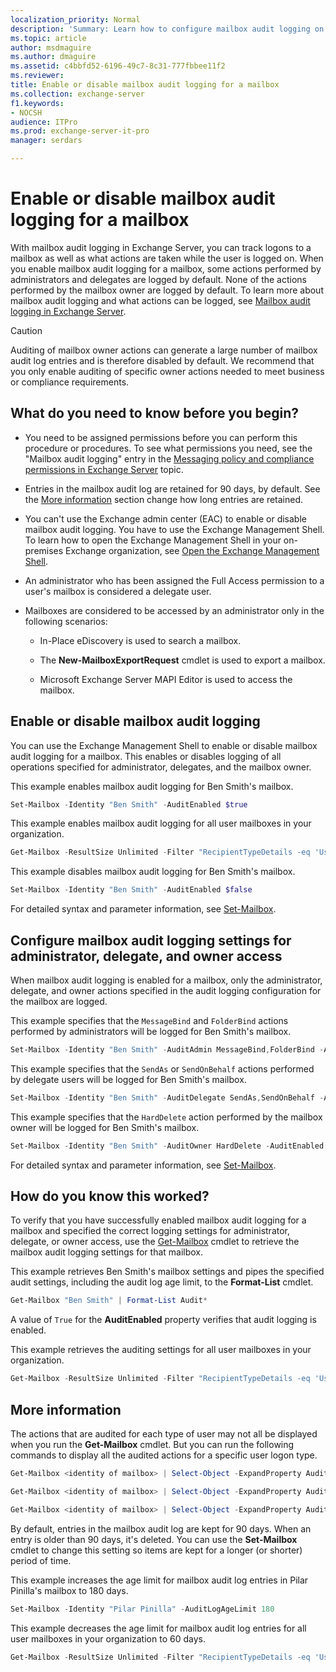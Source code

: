 ```yaml
---
localization_priority: Normal
description: 'Summary: Learn how to configure mailbox audit logging on mailboxes in Exchange Server 2016 and Exchange Server 2019.'
ms.topic: article
author: msdmaguire
ms.author: dmaguire
ms.assetid: c4bbfd52-6196-49c7-8c31-777fbbee11f2
ms.reviewer:
title: Enable or disable mailbox audit logging for a mailbox
ms.collection: exchange-server
f1.keywords:
- NOCSH
audience: ITPro
ms.prod: exchange-server-it-pro
manager: serdars

---
```


# Enable or disable mailbox audit logging for a mailbox

With mailbox audit logging in Exchange Server, you can track logons to a mailbox as well as what actions are taken while the user is logged on. When you enable mailbox audit logging for a mailbox, some actions performed by administrators and delegates are logged by default. None of the actions performed by the mailbox owner are logged by default. To learn more about mailbox audit logging and what actions can be logged, see [Mailbox audit logging in Exchange Server](mailbox-audit-logging.md).

> [!CAUTION]
> Auditing of mailbox owner actions can generate a large number of mailbox audit log entries and is therefore disabled by default. We recommend that you only enable auditing of specific owner actions needed to meet business or compliance requirements.

## What do you need to know before you begin?

- You need to be assigned permissions before you can perform this procedure or procedures. To see what permissions you need, see the "Mailbox audit logging" entry in the [Messaging policy and compliance permissions in Exchange Server](../../permissions/feature-permissions/policy-and-compliance-permissions.md) topic.

- Entries in the mailbox audit log are retained for 90 days, by default. See the [More information](#more-information) section change how long entries are retained.

- You can't use the Exchange admin center (EAC) to enable or disable mailbox audit logging. You have to use the Exchange Management Shell. To learn how to open the Exchange Management Shell in your on-premises Exchange organization, see [Open the Exchange Management Shell](/powershell/exchange/open-the-exchange-management-shell).

- An administrator who has been assigned the Full Access permission to a user's mailbox is considered a delegate user.

- Mailboxes are considered to be accessed by an administrator only in the following scenarios:

  - In-Place eDiscovery is used to search a mailbox.

  - The **New-MailboxExportRequest** cmdlet is used to export a mailbox.

  - Microsoft Exchange Server MAPI Editor is used to access the mailbox.

## Enable or disable mailbox audit logging

You can use the Exchange Management Shell to enable or disable mailbox audit logging for a mailbox. This enables or disables logging of all operations specified for administrator, delegates, and the mailbox owner.

This example enables mailbox audit logging for Ben Smith's mailbox.

```PowerShell
Set-Mailbox -Identity "Ben Smith" -AuditEnabled $true
```

This example enables mailbox audit logging for all user mailboxes in your organization.

```PowerShell
Get-Mailbox -ResultSize Unlimited -Filter "RecipientTypeDetails -eq 'UserMailbox'" | Select PrimarySmtpAddress | ForEach {Set-Mailbox -Identity $_.PrimarySmtpAddress -AuditEnabled $true}
```

This example disables mailbox audit logging for Ben Smith's mailbox.

```PowerShell
Set-Mailbox -Identity "Ben Smith" -AuditEnabled $false
```

For detailed syntax and parameter information, see [Set-Mailbox](/powershell/module/exchange/set-mailbox).

## Configure mailbox audit logging settings for administrator, delegate, and owner access

When mailbox audit logging is enabled for a mailbox, only the administrator, delegate, and owner actions specified in the audit logging configuration for the mailbox are logged.

This example specifies that the `MessageBind` and `FolderBind` actions performed by administrators will be logged for Ben Smith's mailbox.

```PowerShell
Set-Mailbox -Identity "Ben Smith" -AuditAdmin MessageBind,FolderBind -AuditEnabled $true
```

This example specifies that the `SendAs` or `SendOnBehalf` actions performed by delegate users will be logged for Ben Smith's mailbox.

```PowerShell
Set-Mailbox -Identity "Ben Smith" -AuditDelegate SendAs,SendOnBehalf -AuditEnabled $true
```

This example specifies that the `HardDelete` action performed by the mailbox owner will be logged for Ben Smith's mailbox.

```PowerShell
Set-Mailbox -Identity "Ben Smith" -AuditOwner HardDelete -AuditEnabled $true
```

For detailed syntax and parameter information, see [Set-Mailbox](/powershell/module/exchange/set-mailbox).

## How do you know this worked?

To verify that you have successfully enabled mailbox audit logging for a mailbox and specified the correct logging settings for administrator, delegate, or owner access, use the [Get-Mailbox](/powershell/module/exchange/get-mailbox) cmdlet to retrieve the mailbox audit logging settings for that mailbox.

This example retrieves Ben Smith's mailbox settings and pipes the specified audit settings, including the audit log age limit, to the **Format-List** cmdlet.

```PowerShell
Get-Mailbox "Ben Smith" | Format-List Audit*
```

A value of `True` for the **AuditEnabled** property verifies that audit logging is enabled.

This example retrieves the auditing settings for all user mailboxes in your organization.

```PowerShell
Get-Mailbox -ResultSize Unlimited -Filter "RecipientTypeDetails -eq 'UserMailbox'" | Format-List Name,Audit*
```

## More information

The actions that are audited for each type of user may not all be displayed when you run the **Get-Mailbox** cmdlet. But you can run the following commands to display all the audited actions for a specific user logon type.

```PowerShell
Get-Mailbox <identity of mailbox> | Select-Object -ExpandProperty AuditAdmin
```

```PowerShell
Get-Mailbox <identity of mailbox> | Select-Object -ExpandProperty AuditDelegate
```

```PowerShell
Get-Mailbox <identity of mailbox> | Select-Object -ExpandProperty AuditOwner
```

By default, entries in the mailbox audit log are kept for 90 days. When an entry is older than 90 days, it's deleted. You can use the **Set-Mailbox** cmdlet to change this setting so items are kept for a longer (or shorter) period of time.

This example increases the age limit for mailbox audit log entries in Pilar Pinilla's mailbox to 180 days.

```PowerShell
Set-Mailbox -Identity "Pilar Pinilla" -AuditLogAgeLimit 180
```

This example decreases the age limit for mailbox audit log entries for all user mailboxes in your organization to 60 days.

```PowerShell
Get-Mailbox -ResultSize Unlimited -Filter "RecipientTypeDetails -eq 'UserMailbox'" | Set-Mailbox -AuditLogAgeLimit 60
```